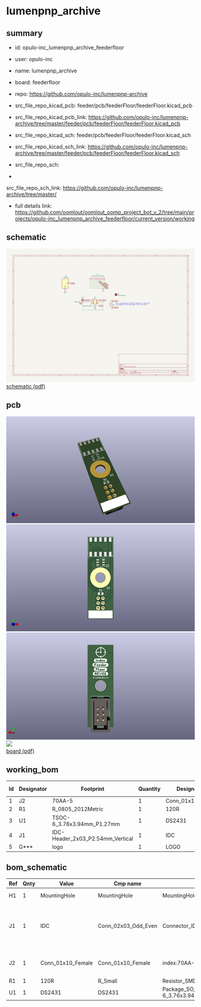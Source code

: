 # lumenpnp_archive
 
## summary 
* id: opulo-inc_lumenpnp_archive_feederfloor
* user: opulo-inc
* name: lumenpnp_archive
* board: feederfloor
* repo: https://github.com/opulo-inc/lumenpnp-archive
* src_file_repo_kicad_pcb: feeder/pcb/feederFloor/feederFloor.kicad_pcb
* src_file_repo_kicad_pcb_link: https://github.com/opulo-inc/lumenpnp-archive/tree/master/feeder/pcb/feederFloor/feederFloor.kicad_pcb
* src_file_repo_kicad_sch: feeder/pcb/feederFloor/feederFloor.kicad_sch
* src_file_repo_kicad_sch_link: https://github.com/opulo-inc/lumenpnp-archive/tree/master/feeder/pcb/feederFloor/feederFloor.kicad_sch

* src_file_repo_sch: 
*
 src_file_repo_sch_link: https://github.com/opulo-inc/lumenpnp-archive/tree/master/
* full details link: https://github.com/oomlout/oomlout_oomp_project_bot_v_2/tree/main/projects/opulo-inc_lumenpnp_archive_feederfloor/current_version/working  

## schematic  
![](working_schematic_600.png)  
[schematic (pdf)](working_schematic.pdf)  

## pcb  
![](working_3d_600.png) 
![](working_3d_front_600.png)  
![](working_3d_back_600.png)  
![](working_600.png)  
[board (pdf)](working.pdf)  

## working_bom
| Id | Designator | Footprint | Quantity | Designation | Supplier and ref |  | None | 
| --- | --- | --- | --- | --- | --- | --- | --- | 
| 1 | J2 | 70AA-5 | 1 | Conn_01x10_Female |  |  | [''] | 
| 2 | R1 | R_0805_2012Metric | 1 | 120R |  |  | [''] | 
| 3 | U1 | TSOC-6_3.76x3.94mm_P1.27mm | 1 | DS2431 |  |  | [''] | 
| 4 | J1 | IDC-Header_2x03_P2.54mm_Vertical | 1 | IDC |  |  | [''] | 
| 5 | G*** | logo | 1 | LOGO |  |  | [''] | 


## bom_schematic
| Ref | Qnty | Value | Cmp name | Footprint | Description | Vendor | DNP | 
| --- | --- | --- | --- | --- | --- | --- | --- | 
| H1 | 1 | MountingHole | MountingHole | MountingHole:MountingHole_5.3mm_M5_Pad_TopOnly | Mounting Hole without connection |  |  | 
| J1 | 1 | IDC | Conn_02x03_Odd_Even | Connector_IDC:IDC-Header_2x03_P2.54mm_Vertical | Generic connector, double row, 02x03, odd/even pin numbering scheme (row 1 odd numbers, row 2 even numbers), script generated (kicad-library-utils/schlib/autogen/connector/) |  |  | 
| J2 | 1 | Conn_01x10_Female | Conn_01x10_Female | index:70AA-5 | Generic connector, single row, 01x10, script generated (kicad-library-utils/schlib/autogen/connector/) |  |  | 
| R1 | 1 | 120R | R_Small | Resistor_SMD:R_0805_2012Metric | Resistor, small symbol |  |  | 
| U1 | 1 | DS2431 | DS2431 | Package_SO_J-Lead:TSOC-6_3.76x3.94mm_P1.27mm |  |  |  | 



